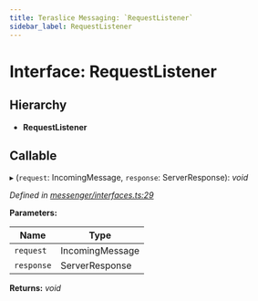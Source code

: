 ```yaml
---
title: Teraslice Messaging: `RequestListener`
sidebar_label: RequestListener
---
```


# Interface: RequestListener

## Hierarchy

* **RequestListener**

## Callable

▸ (`request`: IncomingMessage, `response`: ServerResponse): *void*

*Defined in [messenger/interfaces.ts:29](https://github.com/terascope/teraslice/blob/d8feecc03/packages/teraslice-messaging/src/messenger/interfaces.ts#L29)*

**Parameters:**

Name | Type |
------ | ------ |
`request` | IncomingMessage |
`response` | ServerResponse |

**Returns:** *void*

